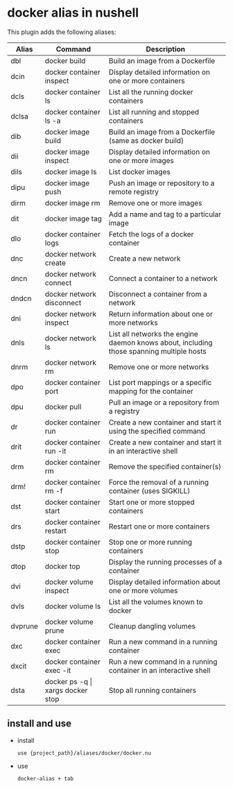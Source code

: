 # docker alias in nushell

This plugin adds the following aliases:

| Alias   | Command                           | Description                                                                              |
| ------- | --------------------------------- | ---------------------------------------------------------------------------------------- |
| dbl     | docker build                      | Build an image from a Dockerfile                                                         |
| dcin    | docker container inspect          | Display detailed information on one or more containers                                   |
| dcls    | docker container ls               | List all the running docker containers                                                   |
| dclsa   | docker container ls -a            | List all running and stopped containers                                                  |
| dib     | docker image build                | Build an image from a Dockerfile (same as docker build)                                  |
| dii     | docker image inspect              | Display detailed information on one or more images                                       |
| dils    | docker image ls                   | List docker images                                                                       |
| dipu    | docker image push                 | Push an image or repository to a remote registry                                         |
| dirm    | docker image rm                   | Remove one or more images                                                                |
| dit     | docker image tag                  | Add a name and tag to a particular image                                                 |
| dlo     | docker container logs             | Fetch the logs of a docker container                                                     |
| dnc     | docker network create             | Create a new network                                                                     |
| dncn    | docker network connect            | Connect a container to a network                                                         |
| dndcn   | docker network disconnect         | Disconnect a container from a network                                                    |
| dni     | docker network inspect            | Return information about one or more networks                                            |
| dnls    | docker network ls                 | List all networks the engine daemon knows about, including those spanning multiple hosts |
| dnrm    | docker network rm                 | Remove one or more networks                                                              |
| dpo     | docker container port             | List port mappings or a specific mapping for the container                               |
| dpu     | docker pull                       | Pull an image or a repository from a registry                                            |
| dr      | docker container run              | Create a new container and start it using the specified command                          |
| drit    | docker container run -it          | Create a new container and start it in an interactive shell                              |
| drm     | docker container rm               | Remove the specified container(s)                                                        |
| drm!    | docker container rm -f            | Force the removal of a running container (uses SIGKILL)                                  |
| dst     | docker container start            | Start one or more stopped containers                                                     |
| drs     | docker container restart          | Restart one or more containers                                                           |
| dstp    | docker container stop             | Stop one or more running containers                                                      |
| dtop    | docker top                        | Display the running processes of a container                                             |
| dvi     | docker volume inspect             | Display detailed information about one or more volumes                                   |
| dvls    | docker volume ls                  | List all the volumes known to docker                                                     |
| dvprune | docker volume prune               | Cleanup dangling volumes                                                                 |
| dxc     | docker container exec             | Run a new command in a running container                                                 |
| dxcit   | docker container exec -it         | Run a new command in a running container in an interactive shell                         |
| dsta    | docker ps -q \| xargs docker stop | Stop all running containers                                                              |

## install and use

- install

  ```nushell
  use {project_path}/aliases/docker/docker.nu
  ```

- use

  ```nushell
  docker-alias + tab
  ```
